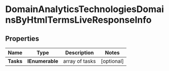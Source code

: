 # DomainAnalyticsTechnologiesDomainsByHtmlTermsLiveResponseInfo


## Properties

| Name | Type | Description | Notes |
|------------ | ------------- | ------------- | -------------|
**Tasks** | **IEnumerable<DomainAnalyticsTechnologiesDomainsByHtmlTermsLiveTaskInfo>** | array of tasks |[optional]|